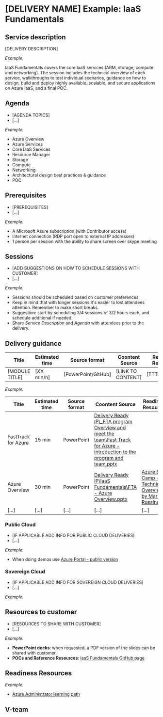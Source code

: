 # [DELIVERY NAME] Example: IaaS Fundamentals

## Service description

[DELIVERY DESCRIPTION]

*Example:*

IaaS Fundamentals covers the core IaaS services (ARM, storage, compute and networking). The session includes the technical overview of each service, walkthroughs to test individual scenarios, guidance on how to design, build and deploy highly available, scalable, and secure applications on Azure IaaS, and a final POC.

## Agenda

* [AGENDA TOPICS]
* [...]

*Example:*

* Azure Overview
* Azure Services
* Core IaaS Services
* Resource Manager
* Storage 
* Compute
* Networking
* Architectural design best practices & guidance
* POC


## Prerequisites

* [PREREQUISITES] 
* [...]

*Example:*

* A Microsoft Azure subscription (with Contributor access)
* Internet connection (RDP port open to external IP addresses)
* 1 person per session with the ability to share screen over skype meeting


## Sessions

* [ADD SUGGESTIONS ON HOW TO SCHEDULE SESSIONS WITH CUSTOMER]
* [...]

*Example:*

* Sessions should be scheduled based on customer preferences.
* Keep in mind that with longer sessions it's easier to lost attendees attention. Remember to make short breaks.
* Suggestion: start by scheduling 3/4 sessions of 3/2 hours each, and schedule additional if needed.
* Share *Service Description* and *Agenda* with attendees prior to the delivery.


## Delivery guidance


| Title               | Estimated time      | Source format       | Coontent Source     | Readiness Resources |
| ------------------- | ------------------- | ------------------- | ------------------- | ------------------- |
| [MODULE TITLE]      | [XX min/h]          | [PowerPoint/GitHub] | [LINK TO CONTENT]   | [TTTs/OTHERS]       |

*Example:*

| Title               | Estimated time      | Source format       | Coontent Source     | Readiness Resources |
| ------------------- | ------------------- | ------------------- | ------------------- | ------------------- |
| FastTrack for Azure | 15 min              | PowerPoint          | [Delivery Ready IP\\_FTA program Overview and meet the team\Fast Track for Azure - Introduction to the program and team.pptx](https://microsoft.sharepoint.com/:p:/t/fasttrackforazure/CE/EbPt2DuC0XxLveqf2EsZcK4BAMhdpbasfd5HZHxGUtSnrA?e=25ee177e498a48c8a826bd600ffb723e) | | 
| Azure Overview      | 30 min              | PowerPoint          | [Delivery Ready IP\IaaS Fundamentals\FTA - Azure Overview.pptx](https://microsoft.sharepoint.com/:f:/t/fasttrackforazure/CE/EqdM7nbWFZFMi88REfFSUA0BbUE-vqykgYlfULc2wAlflQ?e=53f4946a6fd54acc9528a4e4c0b9001f) | [Azure Boot Camp - Technical Overview by Mark Russinovich](https://microsoft.sharepoint.com/sites/infopedia/media/details/AEVD-3-121938) | 
| [...]               | [...]               | [...]               | [...]               | [...]               |


### Public Cloud

* [IF APPLICABLE ADD INFO FOR PUBLIC CLOUD DELIVERIES]
* [...]

*Example:*

* When doing demos use [Azure Portal - public version](https://portal.azure.com/?feature.customportal=false)


###  Sovereign Cloud

* [IF APPLICABLE ADD INFO FOR SOVEREIGN CLOUD DELIVERIES]
* [...]

*Example:*


## Resources to customer

* [RESOURCES TO SHARE WITH CUSTOMER]
* [...]

*Example:*

* **PowerPoint decks**: when requested, a PDF version of the slides can be shared with customer. 
* **POCs and Reference Resources**: [IaaS Fundamentals GitHub page](https://github.com/Azure/fta-azurefundamentals/tree/master/iaas-fundamentals)


## Readiness Resources

*Example:*

* [Azure Administrator learning path](https://azure.microsoft.com/en-us/training/learning-paths/azure-administrator/)


## V-team




